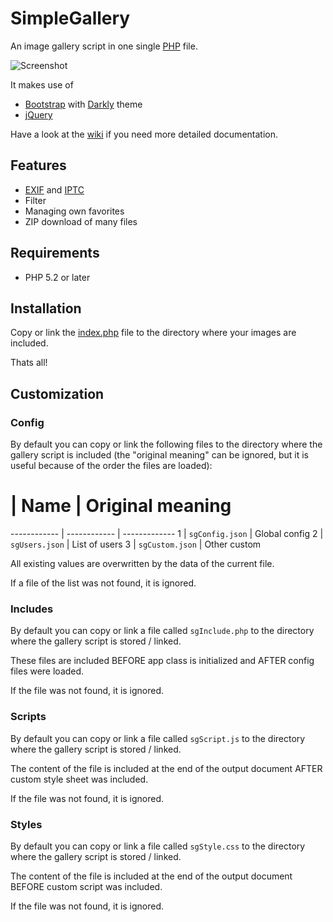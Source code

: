 # SimpleGallery

An image gallery script in one single [PHP](https://en.wikipedia.org/wiki/PHP) file.

![Screenshot](https://raw.githubusercontent.com/mkloubert/SimpleGallery/master/readme/screenshot.png)

It makes use of

* [Bootstrap](http://getbootstrap.com/) with [Darkly](http://bootswatch.com/) theme
* [jQuery](http://jquery.com/)

Have a look at the [wiki](https://github.com/mkloubert/SimpleGallery/wiki) if you need more detailed documentation.

## Features

* [EXIF](https://en.wikipedia.org/wiki/Exchangeable_image_file_format) and [IPTC](https://en.wikipedia.org/wiki/IPTC_Information_Interchange_Model)
* Filter
* Managing own favorites
* ZIP download of many files

## Requirements

* PHP 5.2 or later

## Installation

Copy or link the [index.php](https://github.com/mkloubert/SimpleGallery/blob/master/index.php) file to the directory where your images are included.

Thats all!

## Customization

### Config

By default you can copy or link the following files to the directory where the gallery script is included (the "original meaning" can be ignored, but it is useful because of the order the files are loaded):

 # | Name | Original meaning
------------ | ------------ | -------------
 1 | `sgConfig.json` | Global config
 2 | `sgUsers.json` | List of users
 3 | `sgCustom.json` | Other custom 

All existing values are overwritten by the data of the current file.

If a file of the list was not found, it is ignored.

### Includes

By default you can copy or link a file called `sgInclude.php` to the directory where the gallery script is stored / linked.

These files are included BEFORE app class is initialized and AFTER config files were loaded.

If the file was not found, it is ignored.

### Scripts

By default you can copy or link a file called `sgScript.js` to the directory where the gallery script is stored / linked.

The content of the file is included at the end of the output document AFTER custom style sheet was included.

If the file was not found, it is ignored.

### Styles

By default you can copy or link a file called `sgStyle.css` to the directory where the gallery script is stored / linked.

The content of the file is included at the end of the output document BEFORE custom script was included.

If the file was not found, it is ignored.
